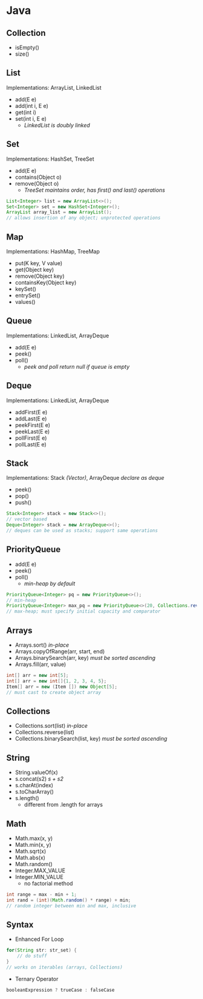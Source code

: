 # Java

## Collection

- isEmpty()
- size()

## List
Implementations: ArrayList, LinkedList
- add(E e)
- add(int i, E e)
- get(int i)
- set(int i, E e)
    - *LinkedList is doubly linked*

## Set
Implementations: HashSet, TreeSet

- add(E e)
- contains(Object o)
- remove(Object o)
    - *TreeSet maintains order, has first() and last() operations*

```java
List<Integer> list = new ArrayList<>();
Set<Integer> set = new HashSet<Integer>();
ArrayList array_list = new ArrayList();
// allows insertion of any object; unprotected operations
```

## Map
Implementations: HashMap, TreeMap

- put(K key, V value)
- get(Object key)
- remove(Object key)
- containsKey(Object key)
- keySet()
- entrySet()
- values()

## Queue
Implementations: LinkedList, ArrayDeque

- add(E e)
- peek()
- poll()
    - *peek and poll return null if queue is empty*

## Deque
Implementations: LinkedList, ArrayDeque

- addFirst(E e)
- addLast(E e)
- peekFirst(E e)
- peekLast(E e)
- pollFirst(E e)
- pollLast(E e)

## Stack
Implementations: Stack *(Vector)*, ArrayDeque *declare as deque*

- peek()
- pop()
- push()

```java
Stack<Integer> stack = new Stack<>();
// vector based
Deque<Integer> stack = new ArrayDeque<>();
// deques can be used as stacks; support same operations
```

## PriorityQueue

- add(E e)
- peek()
- poll()
    - *min-heap by default*

```java
PriorityQueue<Integer> pq = new PriorityQueue<>();
// min-heap
PriorityQueue<Integer> max_pq = new PriorityQueue<>(20, Collections.reverseOrder());
// max-heap; must specify initial capacity and comparator
```

## Arrays

- Arrays.sort() *in-place*
- Arrays.copyOfRange(arr, start, end)
- Arrays.binarySearch(arr, key) *must be sorted ascending*
- Arrays.fill(arr, value)

```java
int[] arr = new int[5];
int[] arr = new int[]{1, 2, 3, 4, 5};
Item[] arr = new (Item []) new Object[5];
// must cast to create object array
```

## Collections

- Collections.sort(list) *in-place*
- Collections.reverse(list)
- Collections.binarySearch(list, key) *must be sorted ascending*

## String

- String.valueOf(x)
- s.concat(s2) *s + s2*
- s.charAt(index)
- s.toCharArray()
- s.length()
    - different from .length for arrays

## Math
- Math.max(x, y)
- Math.min(x, y)
- Math.sqrt(x)
- Math.abs(x)
- Math.random()
- Integer.MAX_VALUE
- Integer.MIN_VALUE
    - no factorial method

```java
int range = max - min + 1;
int rand = (int)(Math.random() * range) + min;
// random integer between min and max, inclusive
```

## Syntax

- Enhanced For Loop
```java
for(String str: str_set) {
    // do stuff
}
// works on iterables (arrays, Collections)
```

- Ternary Operator
```java
booleanExpression ? trueCase : falseCase
```